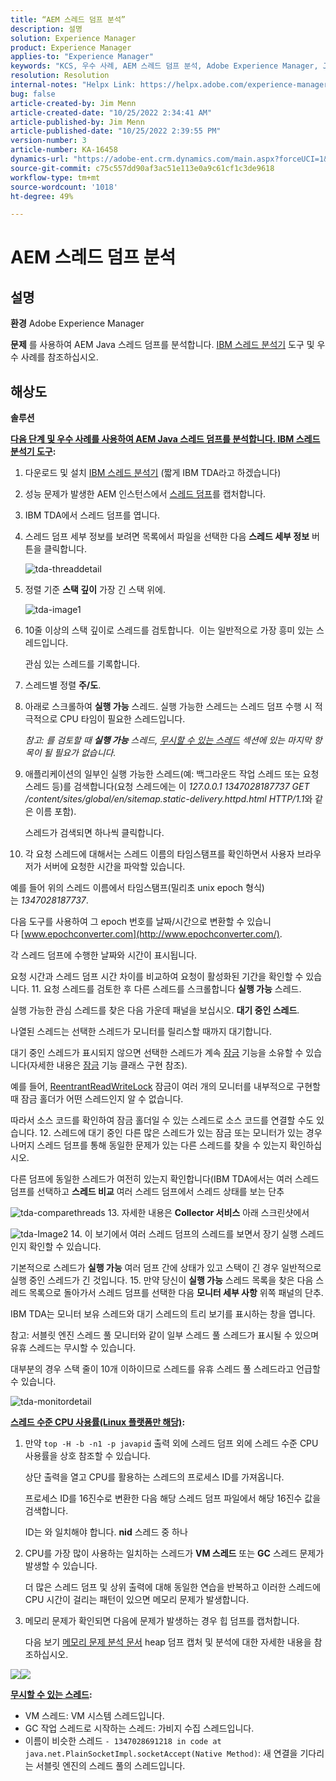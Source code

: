 ```yaml
---
title: “AEM 스레드 덤프 분석”
description: 설명
solution: Experience Manager
product: Experience Manager
applies-to: "Experience Manager"
keywords: "KCS, 우수 사례, AEM 스레드 덤프 분석, Adobe Experience Manager, Java, IBM 스레드 분석기"
resolution: Resolution
internal-notes: "Helpx Link: https://helpx.adobe.com/experience-manager/kb/thread-dump-analysis.html"
bug: false
article-created-by: Jim Menn
article-created-date: "10/25/2022 2:34:41 AM"
article-published-by: Jim Menn
article-published-date: "10/25/2022 2:39:55 PM"
version-number: 3
article-number: KA-16458
dynamics-url: "https://adobe-ent.crm.dynamics.com/main.aspx?forceUCI=1&pagetype=entityrecord&etn=knowledgearticle&id=6fb11892-0d54-ed11-bba2-6045bd006b4b"
source-git-commit: c75c557dd90af3ac51e113e0a9c61cf1c3de9618
workflow-type: tm+mt
source-wordcount: '1018'
ht-degree: 49%

---
```


# AEM 스레드 덤프 분석

## 설명


<b>환경</b>
Adobe Experience Manager

<b>문제</b>
를 사용하여 AEM Java 스레드 덤프를 분석합니다. [IBM 스레드 분석기](https://www.ibm.com/support/pages/ibm-thread-and-monitor-dump-analyzer-java-tmda) 도구 및 우수 사례를 참조하십시오.


## 해상도


<b>솔루션</b>

<u><b>다음 단계 및 우수 사례를 사용하여 AEM Java 스레드 덤프를 분석합니다. <a data-ol-has-click-handler="" href="https://www.ibm.com/support/pages/ibm-thread-and-monitor-dump-analyzer-java-tmda">IBM 스레드 분석기</a> 도구</b></u><b>:</b>

1. 다운로드 및 설치 [IBM 스레드 분석기](https://www.ibm.com/support/pages/ibm-thread-and-monitor-dump-analyzer-java-tmda) (짧게 IBM TDA라고 하겠습니다)
2. 성능 문제가 발생한 AEM 인스턴스에서 [스레드 덤프](https://helpx.adobe.com/experience-manager/kb/thread-dumps-collection-analysis.html)를 캡처합니다.
3. IBM TDA에서 스레드 덤프를 엽니다.
4. 스레드 덤프 세부 정보를 보려면 목록에서 파일을 선택한 다음 <b>스레드 세부 정보</b> 버튼을 클릭합니다.

   ![tda-threaddetail](https://helpx.adobe.com/content/dam/help/en/experience-manager/kb/thread-dump-analysis/_jcr_content/main-pars/image_1587732783/tda-threaddetail.png "tda-threaddetail")
5. 정렬 기준 <b>스택 깊이</b> 가장 긴 스택 위에.

   ![tda-image1](https://helpx.adobe.com/content/dam/help/en/experience-manager/kb/thread-dump-analysis/_jcr_content/main-pars/image/tda-image1.png)
6. 10줄 이상의 스택 깊이로 스레드를 검토합니다.  이는 일반적으로 가장 흥미 있는 스레드입니다.

   관심 있는 스레드를 기록합니다.
7. 스레드별 정렬 <b>주/도</b>.
8. 아래로 스크롤하여 <b>실행 가능</b> 스레드. 실행 가능한 스레드는 스레드 덤프 수행 시 적극적으로 CPU 타임이 필요한 스레드입니다.

   *참고: 를 검토할 때 <b>실행 가능</b> 스레드, [무시할 수 있는 스레드](https://helpx.adobe.com/kr/experience-manager/kb/thread-dump-analysis.html#ignorethreads) 섹션에 있는 마지막 항목이 될 필요가 없습니다.*


9. 애플리케이션의 일부인 실행 가능한 스레드(예: 백그라운드 작업 스레드 또는 요청 스레드 등)를 검색합니다(요청 스레드에는 이 *127.0.0.1 1347028187737 GET /content/sites/global/en/sitemap.static-delivery.httpd.html HTTP/1.1*&#x200B;와 같은 이름 포함).

   스레드가 검색되면 하나씩 클릭합니다.
10. 각 요청 스레드에 대해서는 스레드 이름의 타임스탬프를 확인하면서 사용자 브라우저가 서버에 요청한 시간을 파악할 있습니다.

   예를 들어 위의 스레드 이름에서 타임스탬프(밀리초 unix epoch 형식)는 *1347028187737*.

   다음 도구를 사용하여 그 epoch 번호를 날짜/시간으로 변환할 수 있습니다 [www.epochconverter.com](http://www.epochconverter.com/).

   각 스레드 덤프에 수행한 날짜와 시간이 표시됩니다.

   요청 시간과 스레드 덤프 시간 차이를 비교하여 요청이 활성화된 기간을 확인할 수 있습니다.
11. 요청 스레드를 검토한 후 다른 스레드를 스크롤합니다 <b>실행 가능</b> 스레드.

   실행 가능한 관심 스레드를 찾은 다음 가운데 패널을 보십시오. <b>대기 중인 스레드</b>.

   나열된 스레드는 선택한 스레드가 모니터를 릴리스할 때까지 대기합니다.

   대기 중인 스레드가 표시되지 않으면 선택한 스레드가 계속 [잠금](http://docs.oracle.com/javase/1.5.0/docs/api/java/util/concurrent/locks/Lock.html) 기능을 소유할 수 있습니다(자세한 내용은 [잠금](http://docs.oracle.com/javase/1.5.0/docs/api/java/util/concurrent/locks/Lock.html) 기능 클래스 구현 참조).

   예를 들어, [ReentrantReadWriteLock](http://docs.oracle.com/javase/1.5.0/docs/api/java/util/concurrent/locks/ReentrantReadWriteLock.html) 잠금이 여러 개의 모니터를 내부적으로 구현할 때 잠금 홀더가 어떤 스레드인지 알 수 없습니다.

   따라서 소스 코드를 확인하여 잠금 홀더일 수 있는 스레드로 소스 코드를 연결할 수도 있습니다.
12. 스레드에 대기 중인 다른 많은 스레드가 있는 잠금 또는 모니터가 있는 경우 나머지 스레드 덤프를 통해 동일한 문제가 있는 다른 스레드를 찾을 수 있는지 확인하십시오.

   다른 덤프에 동일한 스레드가 여전히 있는지 확인합니다(IBM TDA에서는 여러 스레드 덤프를 선택하고 <b>스레드 비교</b> 여러 스레드 덤프에서 스레드 상태를 보는 단추

   ![tda-comparethreads](https://helpx.adobe.com/content/dam/help/en/experience-manager/kb/thread-dump-analysis/_jcr_content/main-pars/image_1159496390/tda-comparethreads.png)
13. 자세한 내용은 <b>Collector 서비스</b> 아래 스크린샷에서

   ![tda-Image2](https://helpx.adobe.com/content/dam/help/en/experience-manager/kb/thread-dump-analysis/_jcr_content/main-pars/image_1730877898/tda-Image2.png)
14. 이 보기에서 여러 스레드 덤프의 스레드를 보면서 장기 실행 스레드인지 확인할 수 있습니다.

   기본적으로 스레드가 <b>실행 가능</b> 여러 덤프 간에 상태가 있고 스택이 긴 경우 일반적으로 실행 중인 스레드가 긴 것입니다.
15. 만약 당신이 <b>실행 가능</b> 스레드 목록을 찾은 다음 스레드 목록으로 돌아가서 스레드 덤프를 선택한 다음 <b>모니터 세부 사항</b> 위쪽 패널의 단추.

   IBM TDA는 모니터 보유 스레드와 대기 스레드의 트리 보기를 표시하는 창을 엽니다.

   참고: 서블릿 엔진 스레드 풀 모니터와 같이 일부 스레드 풀 스레드가 표시될 수 있으며 유휴 스레드는 무시할 수 있습니다.

   대부분의 경우 스택 줄이 10개 이하이므로 스레드를 유휴 스레드 풀 스레드라고 언급할 수 있습니다.

   ![tda-monitordetail](https://helpx.adobe.com/content/dam/help/en/experience-manager/kb/thread-dump-analysis/_jcr_content/main-pars/image_1106466084/tda-monitordetail.png)




<u><b>스레드 수준 CPU 사용률(Linux 플랫폼만 해당)</b></u><b>:</b>

1. 만약 `top -H -b -n1 -p javapid` 출력 외에 스레드 덤프 외에 스레드 수준 CPU 사용률을 상호 참조할 수 있습니다.

   상단 출력을 열고 CPU를 활용하는 스레드의 프로세스 ID를 가져옵니다.

   프로세스 ID를 16진수로 변환한 다음 해당 스레드 덤프 파일에서 해당 16진수 값을 검색합니다.

   ID는 와 일치해야 합니다. <b>nid</b> 스레드 중 하나
2. CPU를 가장 많이 사용하는 일치하는 스레드가 <b>VM 스레드</b> 또는 <b>GC</b> 스레드 문제가 발생할 수 있습니다.

   더 많은 스레드 덤프 및 상위 출력에 대해 동일한 연습을 반복하고 이러한 스레드에 CPU 시간이 걸리는 패턴이 있으면 메모리 문제가 발생합니다.
3. 메모리 문제가 확인되면 다음에 문제가 발생하는 경우 힙 덤프를 캡처합니다.

   다음 보기 [메모리 문제 분석 문서](https://experienceleague.adobe.com/docs/experience-cloud-kcs/kbarticles/KA-17482.html?lang=ko-KR) heap 덤프 캡처 및 분석에 대한 자세한 내용을 참조하십시오.


![](https://helpx.adobe.com/libs/cq/ui/resources/0.gif)![](https://helpx.adobe.com/libs/cq/ui/resources/0.gif)

<b><u>무시할 수 있는 스레드</u>:</b>

- VM 스레드: VM 시스템 스레드입니다.
- GC 작업 스레드로 시작하는 스레드: 가비지 수집 스레드입니다.
- 이름이 비슷한 스레드 `- 1347028691218 in code at java.net.PlainSocketImpl.socketAccept(Native Method)`: 새 연결을 기다리는 서블릿 엔진의 스레드 풀의 스레드입니다.

